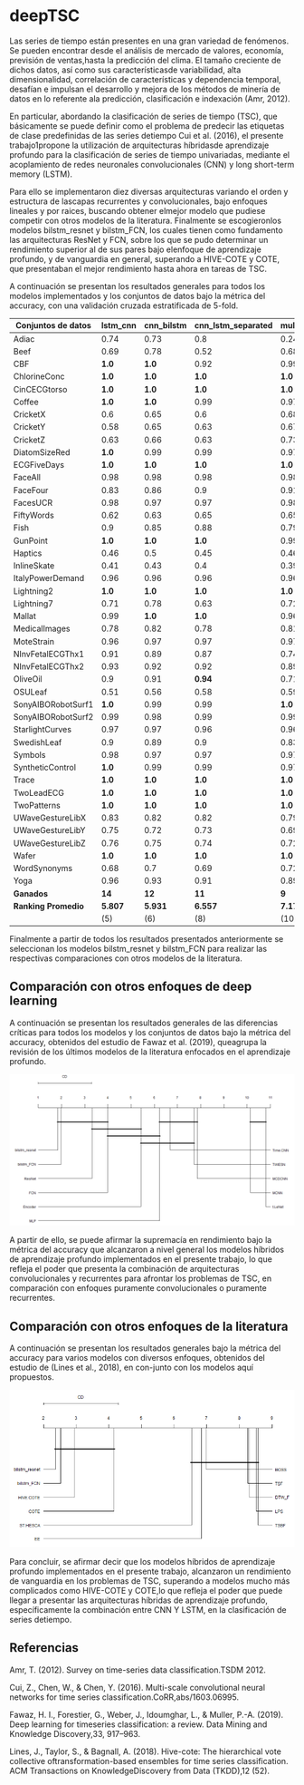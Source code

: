 # deepTSC
Las  series  de  tiempo  están  presentes  en  una  gran  variedad  de  fenómenos.  Se pueden  encontrar  desde  el  análisis  de  mercado  de  valores,  economía,  previsión  de  ventas,hasta la predicción del clima. El tamaño creciente de dichos datos, así como sus característicasde  variabilidad,  alta  dimensionalidad,  correlación  de  características  y  dependencia  temporal, desafían e impulsan el desarrollo y mejora de los métodos de minería de datos en lo referente ala predicción, clasificación e indexación (Amr, 2012).

En particular, abordando la clasificación de series de tiempo (TSC), que básicamente se puede definir  como  el  problema  de  predecir  las  etiquetas  de  clase  predefinidas  de  las  series  detiempo  Cui  et  al.  (2016),  el  presente  trabajo1propone  la  utilización  de  arquitecturas  híbridasde  aprendizaje  profundo  para  la  clasificación  de  series  de  tiempo  univariadas,  mediante  el acoplamiento de redes neuronales convolucionales (CNN) y long short-term memory (LSTM).

Para  ello  se  implementaron  diez  diversas  arquitecturas  variando  el  orden  y  estructura  de  lascapas recurrentes y convolucionales, bajo enfoques lineales y por raices, buscando obtener elmejor modelo que pudiese competir con otros modelos de la literatura. Finalmente se escogieronlos modelos bilstm_resnet y bilstm_FCN, los cuales tienen como fundamento las arquitecturas ResNet y FCN, sobre los que se pudo determinar un rendimiento superior al de sus pares bajo elenfoque de aprendizaje profundo, y de vanguardia en general, superando a HIVE-COTE y COTE, que presentaban el mejor rendimiento hasta ahora en tareas de TSC.


A continuación se presentan los resultados generales para todos los modelos implementados y los conjuntos de datos bajo la métrica del accuracy, con una validación cruzada estratificada de 5-fold.

| **Conjuntos de datos** | **lstm_cnn** | **cnn_bilstm** | **cnn_lstm_separated** | **multi_cnn_bilstm2** | **cnn_lstm_separated2** | **multi_cnn_bilstm** | **resnet_bilstm** | **bilstm_resnet** | **FCN_bilstm** | **bilstm_FCN** |
| --- | --- | --- | --- | --- | --- | --- | --- | --- | --- | --- |
| Adiac | 0.74 | 0.73 | 0.8 | 0.24 | 0.78 | 0.7 | 0.75 | **0.86** | 0.78 | 0.83 |
| Beef | 0.69 | 0.78 | 0.52 | 0.68 | 0.69 | 0.76 | 0.83 | 0.79 | **0.89** | 0.83 |
| CBF | **1.0** | **1.0** | 0.92 | 0.99 | 0.92 | **1.0** | **1.0** | **1.0** | **1.0** | **1.0** |
| ChlorineConc | **1.0** | **1.0** | **1.0** | **1.0** | **1.0** | **1.0** | **1.0** | **1.0** | **1.0** | **1.0** |
| CinCECGtorso | **1.0** | **1.0** | **1.0** | **1.0** | **1.0** | **1.0** | 0.99 | **1.0** | **1.0** | **1.0** |
| Coffee | **1.0** | **1.0** | 0.99 | 0.97 | **1.0** | 0.94 | **1.0** | **1.0** | **1.0** | **1.0** |
| CricketX | 0.6 | 0.65 | 0.6 | 0.68 | 0.6 | 0.7 | 0.74 | **0.85** | 0.73 | 0.84 |
| CricketY | 0.58 | 0.65 | 0.63 | 0.67 | 0.6 | 0.68 | 0.71 | **0.83** | 0.71 | 0.83 |
| CricketZ | 0.63 | 0.66 | 0.63 | 0.73 | 0.63 | 0.74 | 0.76 | **0.86** | 0.79 | 0.74 |
| DiatomSizeRed | **1.0** | 0.99 | 0.99 | 0.97 | 0.99 | 0.99 | **1.0** | **1.0** | 0.98 | **1.0** |
| ECGFiveDays | **1.0** | **1.0** | **1.0** | **1.0** | **1.0** | **1.0** | **1.0** | **1.0** | **1.0** | **1.0** |
| FaceAll | 0.98 | 0.98 | 0.98 | 0.98 | 0.97 | 0.98 | **1.0** | **1.0** | 0.99 | **1.0** |
| FaceFour | 0.83 | 0.86 | 0.9 | 0.91 | 0.87 | 0.91 | **1.0** | **1.0** | **1.0** | **1.0** |
| FacesUCR | 0.98 | 0.97 | 0.97 | 0.98 | 0.96 | 0.98 | 0.99 | **1.0** | 0.99 | **1.0** |
| FiftyWords | 0.62 | 0.63 | 0.65 | 0.65 | 0.63 | 0.66 | 0.62 | **0.81** | 0.68 | **0.81** |
| Fish | 0.9 | 0.85 | 0.88 | 0.79 | 0.87 | 0.86 | **0.97** | **0.97** | 0.92 | 0.96 |
| GunPoint | **1.0** | **1.0** | **1.0** | 0.99 | **1.0** | **1.0** | **1.0** | **1.0** | **1.0** | **1.0** |
| Haptics | 0.46 | 0.5 | 0.45 | 0.46 | 0.46 | 0.46 | 0.37 | **0.48** | 0.42 | 0.32 |
| InlineSkate | 0.41 | 0.43 | 0.4 | 0.39 | 0.42 | 0.33 | 0.31 | 0.51 | 0.33 | **0.56** |
| ItalyPowerDemand | 0.96 | 0.96 | 0.96 | 0.96 | 0.96 | 0.96 | **0.97** | **0.97** | **0.97** | **0.97** |
| Lightning2 | **1.0** | **1.0** | **1.0** | **1.0** | **1.0** | **1.0** | **1.0** | **1.0** | **1.0** | **1.0** |
| Lightning7 | 0.71 | 0.78 | 0.63 | 0.72 | 0.62 | 0.7 | 0.84 | **0.91** | 0.84 | 0.88 |
| Mallat | 0.99 | **1.0** | **1.0** | 0.96 | 0.99 | 0.67 | **1.0** | **1.0** | 0.99 | **1.0** |
| MedicalImages | 0.78 | 0.82 | 0.78 | 0.81 | 0.79 | 0.83 | 0.8 | 0.84 | 0.82 | **0.85** |
| MoteStrain | 0.96 | 0.97 | 0.97 | 0.97 | 0.97 | 0.96 | **0.98** | **0.98** | 0.96 | **0.98** |
| NInvFetalECGThx1 | 0.91 | 0.89 | 0.87 | 0.74 | 0.88 | 0.83 | 0.93 | **0.97** | 0.91 | 0.96 |
| NInvFetalECGThx2 | 0.93 | 0.92 | 0.92 | 0.89 | 0.9 | 0.89 | 0.94 | **0.95** | 0.94 | 0.94 |
| OliveOil | 0.9 | 0.91 | **0.94** | 0.71 | 0.89 | 0.79 | 0.56 | 0.91 | 0.67 | 0.88 |
| OSULeaf | 0.51 | 0.56 | 0.58 | 0.59 | 0.54 | 0.62 | 0.75 | **0.99** | 0.71 | 0.97 |
| SonyAIBORobotSurf1 | **1.0** | 0.99 | 0.99 | **1.0** | 0.99 | **1.0** | **1.0** | **1.0** | **1.0** | **1.0** |
| SonyAIBORobotSurf2 | 0.99 | 0.98 | 0.99 | 0.99 | 0.99 | 0.99 | **1.0** | **1.0** | **1.0** | **1.0** |
| StarlightCurves | 0.97 | 0.97 | 0.96 | 0.96 | 0.92 | 0.91 | 0.97 | 0.97 | 0.95 | **0.98** |
| SwedishLeaf | 0.9 | 0.89 | 0.9 | 0.83 | 0.9 | 0.93 | **0.97** | 0.95 | **0.97** | 0.95 |
| Symbols | 0.98 | 0.97 | 0.97 | 0.97 | 0.97 | 0.98 | 0.94 | **0.99** | 0.95 | **0.99** |
| SyntheticControl | **1.0** | 0.99 | 0.99 | 0.97 | 0.99 | 0.98 | 0.99 | 0.99 | 0.99 | 0.99 |
| Trace | **1.0** | **1.0** | **1.0** | **1.0** | **1.0** | **1.0** | **1.0** | **1.0** | **1.0** | **1.0** |
| TwoLeadECG | **1.0** | **1.0** | **1.0** | **1.0** | **1.0** | **1.0** | **1.0** | **1.0** | **1.0** | **1.0** |
| TwoPatterns | **1.0** | **1.0** | **1.0** | **1.0** | **1.0** | **1.0** | **1.0** | **1.0** | **1.0** | **1.0** |
| UWaveGestureLibX | 0.83 | 0.82 | 0.82 | 0.79 | 0.82 | 0.82 | 0.82 | 0.82 | 0.79 | **0.83** |
| UWaveGestureLibY | 0.75 | 0.72 | 0.73 | 0.69 | 0.72 | 0.74 | 0.69 | 0.74 | 0.66 | **0.79** |
| UWaveGestureLibZ | 0.76 | 0.75 | 0.74 | 0.72 | 0.74 | 0.75 | 0.67 | 0.74 | 0.70 | **0.80** |
| Wafer | **1.0** | **1.0** | **1.0** | **1.0** | **1.0** | **1.0** | **1.0** | **1.0** | **1.0** | **1.0** |
| WordSynonyms | 0.68 | 0.7 | 0.69 | 0.72 | 0.67 | 0.69 | 0.75 | **0.82** | 0.73 | **0.82** |
| Yoga | 0.96 | 0.93 | 0.91 | 0.89 | 0.9 | 0.92 | 0.94 | **0.98** | 0.94 | **0.98** |
| **Ganados** | **14** | **12** | **11** | **9** | **10** | **11** | **20** | **34** | **17** | **30** | 
| **Ranking Promedio** | **5.807** | **5.931** | **6.557** | **7.170** | **6.955** | **6.261** | **4.886** | **3.057** | **5.182** | **3.193** |
| | (5) | (6) | (8) | (10) | (9) | (7) | (3) | (1) | (4) | (2) |

Finalmente a partir de todos los resultados presentados anteriormente se seleccionan los modelos bilstm_resnet y bilstm_FCN para realizar las respectivas comparaciones con otros modelos de la literatura.

## Comparación con otros enfoques de deep learning
A continuación se presentan los resultados generales de las diferencias críticas para todos los modelos y los conjuntos de datos bajo la métrica del accuracy, obtenidos del estudio de Fawaz et al. (2019), queagrupa la revisión de los últimos modelos de la literatura enfocados en el aprendizaje profundo.

![alt text](https://github.com/danyrubiano/deepTSC/blob/master/Images/CD_nm_deep.png)

A  partir  de  ello,  se  puede  afirmar  la  supremacía  en  rendimiento  bajo  la  métrica del  accuracy  que  alcanzaron  a  nivel  general  los  modelos  híbridos  de  aprendizaje  profundo implementados en el presente trabajo, lo que refleja el poder que presenta la combinación de arquitecturas convolucionales y recurrentes para afrontar los problemas de TSC, en comparación con enfoques puramente convolucionales o puramente recurrentes.

## Comparación con otros enfoques de la literatura
A continuación se presentan los resultados generales bajo la métrica del accuracy para varios modelos con diversos enfoques, obtenidos del estudio de (Lines et al., 2018), en con-junto con los modelos aquí propuestos.

![alt text](https://github.com/danyrubiano/deepTSC/blob/master/Images/CD_nm_acc.png)

Para concluir, se afirmar decir que los modelos híbridos de aprendizaje profundo implementados en el presente trabajo, alcanzaron un rendimiento de vanguardia en los problemas de TSC, superando a modelos mucho más complicados como HIVE-COTE y COTE,lo  que  refleja  el  poder  que  puede  llegar  a  presentar  las  arquitecturas  híbridas  de  aprendizaje profundo, específicamente la combinación entre CNN Y LSTM, en la clasificación de series detiempo.

## Referencias
Amr, T. (2012). Survey on time-series data classification.TSDM 2012.

Cui, Z., Chen, W., & Chen, Y. (2016).  Multi-scale convolutional neural networks for time series classification.CoRR,abs/1603.06995.

Fawaz, H. I., Forestier, G., Weber, J., Idoumghar, L., & Muller, P.-A. (2019). Deep learning for timeseries classification: a review. Data Mining and Knowledge Discovery,33, 917–963.

Lines,  J.,  Taylor,  S.,  &  Bagnall,  A.  (2018). Hive-cote:  The  hierarchical  vote  collective  oftransformation-based ensembles for time series classification. ACM Transactions on KnowledgeDiscovery from Data (TKDD),12 (52).
